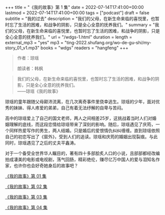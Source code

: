 +++
title = "《我的故事》第 1 集"
date = 2022-07-14T17:41:00+00:00
lastmod = 2022-07-14T17:41:00+00:00
tags = ["podcast"]
draft = false
subtitle = "我的过去"
description = "我们的父母，在新生命来临的喜悦里，也暂时忘了生活的困难，和战争的阴影，只是全心全意的抚养我们。"
summary = "我们的父母，在新生命来临的喜悦里，也暂时忘了生活的困难，和战争的阴影，只是全心全意的抚养我们。"
url = "/wdgs-1.html"
duration = 
length = 
external_mp3 = "yes"
mp3 = "ting-2022.shufang.org/wo-de-gu-shi/my-story_01_v1.mp3"
books = "wdgs"
readers = "hangfeng"
+++

> 作者：琼瑶
>
> 朗读者：韩枫

> 我们的父母，在新生命来临的喜悦里，也暂时忘了生活的困难，和战争的阴影，只是全心全意的抚养我们。  
> ——琼瑶《我的故事》

琼瑶的童年跟随父母颠沛流离，在几次离奇事件里侥幸逃生。琼瑶的少年，面对优秀的妹妹、得人疼爱的弟弟，自己有着无法纾解的自卑与苦闷。

高中的琼瑶爱上了自己的国文老师，两人之间相差25岁，这挑战着当时人们对婚姻理解的底线，而这段恋情给琼瑶带来了深刻的影响。随后，琼瑶遇见了庆筠，一个同样热爱写作的男生，两人结婚。只是婚后的爱恨情仇纠纠缠缠。直到琼瑶依照自己的初恋写出了《窗外》，受到人们的追读。琼瑶和庆筠的婚姻出现裂痕。与此同时，琼瑶遇见了之后的丈夫平鑫涛。

对于一个备受全世界华人瞩目的，著有四十多部脍炙人口的小说，且部部都经改编拍成凄美的电影或电视剧，荡气回肠，精彩绝伦，赚尽亿万中国人的爱与泪知名作家，也许你也会好奇她身后的故事吧？

[《我的故事》第 01 集](./wdgs-1.html)

[《我的故事》第 02 集](./wdgs-2.html)

[《我的故事》第 03 集](./wdgs-3.html)

[《我的故事》第 04 集](./wdgs-4.html)
